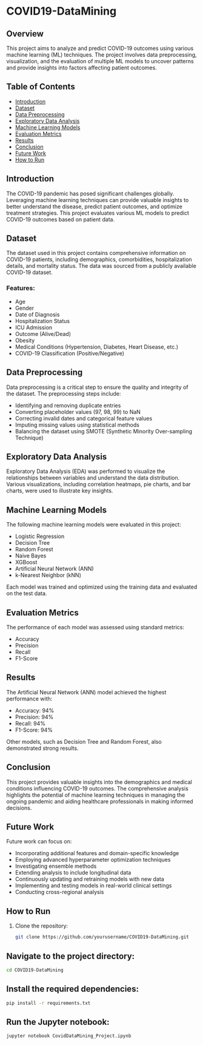 # COVID19-DataMining

## Overview
This project aims to analyze and predict COVID-19 outcomes using various machine learning (ML) techniques. The project involves data preprocessing, visualization, and the evaluation of multiple ML models to uncover patterns and provide insights into factors affecting patient outcomes.

## Table of Contents
- [Introduction](#introduction)
- [Dataset](#dataset)
- [Data Preprocessing](#data-preprocessing)
- [Exploratory Data Analysis](#exploratory-data-analysis)
- [Machine Learning Models](#machine-learning-models)
- [Evaluation Metrics](#evaluation-metrics)
- [Results](#results)
- [Conclusion](#conclusion)
- [Future Work](#future-work)
- [How to Run](#how-to-run)

## Introduction
The COVID-19 pandemic has posed significant challenges globally. Leveraging machine learning techniques can provide valuable insights to better understand the disease, predict patient outcomes, and optimize treatment strategies. This project evaluates various ML models to predict COVID-19 outcomes based on patient data.

## Dataset
The dataset used in this project contains comprehensive information on COVID-19 patients, including demographics, comorbidities, hospitalization details, and mortality status. The data was sourced from a publicly available COVID-19 dataset.

### Features:
- Age
- Gender
- Date of Diagnosis
- Hospitalization Status
- ICU Admission
- Outcome (Alive/Dead)
- Obesity
- Medical Conditions (Hypertension, Diabetes, Heart Disease, etc.)
- COVID-19 Classification (Positive/Negative)

## Data Preprocessing
Data preprocessing is a critical step to ensure the quality and integrity of the dataset. The preprocessing steps include:
- Identifying and removing duplicate entries
- Converting placeholder values (97, 98, 99) to NaN
- Correcting invalid dates and categorical feature values
- Imputing missing values using statistical methods
- Balancing the dataset using SMOTE (Synthetic Minority Over-sampling Technique)

## Exploratory Data Analysis
Exploratory Data Analysis (EDA) was performed to visualize the relationships between variables and understand the data distribution. Various visualizations, including correlation heatmaps, pie charts, and bar charts, were used to illustrate key insights.

## Machine Learning Models
The following machine learning models were evaluated in this project:
- Logistic Regression
- Decision Tree
- Random Forest
- Naive Bayes
- XGBoost
- Artificial Neural Network (ANN)
- k-Nearest Neighbor (kNN)

Each model was trained and optimized using the training data and evaluated on the test data.

## Evaluation Metrics
The performance of each model was assessed using standard metrics:
- Accuracy
- Precision
- Recall
- F1-Score

## Results
The Artificial Neural Network (ANN) model achieved the highest performance with:
- Accuracy: 94%
- Precision: 94%
- Recall: 94%
- F1-Score: 94%

Other models, such as Decision Tree and Random Forest, also demonstrated strong results.

## Conclusion
This project provides valuable insights into the demographics and medical conditions influencing COVID-19 outcomes. The comprehensive analysis highlights the potential of machine learning techniques in managing the ongoing pandemic and aiding healthcare professionals in making informed decisions.

## Future Work
Future work can focus on:
- Incorporating additional features and domain-specific knowledge
- Employing advanced hyperparameter optimization techniques
- Investigating ensemble methods
- Extending analysis to include longitudinal data
- Continuously updating and retraining models with new data
- Implementing and testing models in real-world clinical settings
- Conducting cross-regional analysis

## How to Run
1. Clone the repository:
   ```sh
   git clone https://github.com/yourusername/COVID19-DataMining.git

## Navigate to the project directory:
```sh
cd COVID19-DataMining
```
## Install the required dependencies:
```sh
pip install -r requirements.txt
```
## Run the Jupyter notebook:
```sh
jupyter notebook CovidDataMining_Project.ipynb
```
